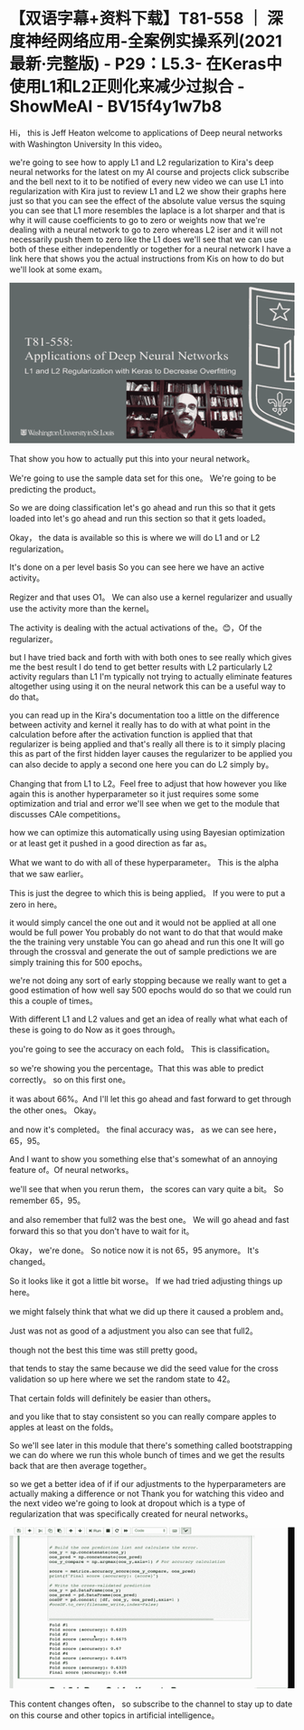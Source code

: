 # 【双语字幕+资料下载】T81-558 ｜ 深度神经网络应用-全案例实操系列(2021最新·完整版) - P29：L5.3- 在Keras中使用L1和L2正则化来减少过拟合 - ShowMeAI - BV15f4y1w7b8

Hi， this is Jeff Heaton welcome to applications of Deep neural networks with Washington University In this video。

 we're going to see how to apply L1 and L2 regularization to Kira's deep neural networks for the latest on my AI course and projects click subscribe and the bell next to it to be notified of every new video we can use L1 into regularization with Kira just to review L1 and L2 we show their graphs here just so that you can see the effect of the absolute value versus the squing you can see that L1 more resembles the laplace is a lot sharper and that is why it will cause coefficients to go to zero or weights now that we're dealing with a neural network to go to zero whereas L2 iser and it will not necessarily push them to zero like the L1 does we'll see that we can use both of these either independently or together for a neural network I have a link here that shows you the actual instructions from Kis on how to do but we'll look at some exam。



![](img/7faee9fce20cf27950729f356ade8454_1.png)

That show you how to actually put this into your neural network。

 We're going to use the sample data set for this one。 We're going to be predicting the product。

 So we are doing classification let's go ahead and run this so that it gets loaded into let's go ahead and run this section so that it gets loaded。

 Okay， the data is available so this is where we will do L1 and or L2 regularization。

 It's done on a per level basis So you can see here we have an active activity。

Regizer and that uses O1。 We can also use a kernel regularizer and usually use the activity more than the kernel。

 The activity is dealing with the actual activations of the。😊，Of the regularizer。

 but I have tried back and forth with with both ones to see really which gives me the best result I do tend to get better results with L2 particularly L2 activity regulars than L1 I'm typically not trying to actually eliminate features altogether using using it on the neural network this can be a useful way to do that。

 you can read up in the Kira's documentation too a little on the difference between activity and kernel it really has to do with at what point in the calculation before after the activation function is applied that that regularizer is being applied and that's really all there is to it simply placing this as part of the first hidden layer causes the regularizer to be applied you can also decide to apply a second one here you can do L2 simply by。

Changing that from L1 to L2。Feel free to adjust that how however you like again this is another hyperparameter so it just requires some some optimization and trial and error we'll see when we get to the module that discusses CAle competitions。

 how we can optimize this automatically using using Bayesian optimization or at least get it pushed in a good direction as far as。

What we want to do with all of these hyperparameter。 This is the alpha that we saw earlier。

 This is just the degree to which this is being applied。 If you were to put a zero in here。

 it would simply cancel the one out and it would not be applied at all one would be full power You probably do not want to do that that would make the the training very unstable You can go ahead and run this one It will go through the crossval and generate the out of sample predictions we are simply training this for 500 epochs。

 we're not doing any sort of early stopping because we really want to get a good estimation of how well say 500 epochs would do so that we could run this a couple of times。

With different L1 and L2 values and get an idea of really what what each of these is going to do Now as it goes through。

 you're going to see the accuracy on each fold。 This is classification。

 so we're showing you the percentage。That this was able to predict correctly。 so on this first one。

 it was about 66%。And I'll let this go ahead and fast forward to get through the other ones。 Okay。

 and now it's completed。 the final accuracy was， as we can see here，65，95。

 And I want to show you something else that's somewhat of an annoying feature of。Of neural networks。

 we'll see that when you rerun them， the scores can vary quite a bit。 So remember 65，95。

 and also remember that full2 was the best one。 We will go ahead and fast forward this so that you don't have to wait for it。

 Okay， we're done。 So notice now it is not 65，95 anymore。 It's changed。

 So it looks like it got a little bit worse。 If we had tried adjusting things up here。

 we might falsely think that what we did up there it caused a problem and。

Just was not as good of a adjustment you also can see that full2。

 though not the best this time was still pretty good。

 that tends to stay the same because we did the seed value for the cross validation so up here where we set the random state to 42。

That certain folds will definitely be easier than others。

 and you like that to stay consistent so you can really compare apples to apples at least on the folds。

So we'll see later in this module that there's something called bootstrapping we can do where we run this whole bunch of times and we get the results back that are then average together。

 so we get a better idea of if if our adjustments to the hyperparameters are actually making a difference or not Thank you for watching this video and the next video we're going to look at dropout which is a type of regularization that was specifically created for neural networks。



![](img/7faee9fce20cf27950729f356ade8454_3.png)

This content changes often， so subscribe to the channel to stay up to date on this course and other topics in artificial intelligence。


